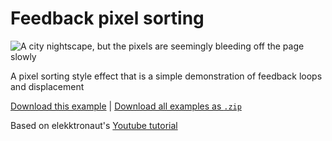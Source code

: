 # Feedback pixel sorting

![A city nightscape, but the pixels are seemingly bleeding off the page slowly](feedback-pixel-sorting.gif)

A pixel sorting style effect that is a simple demonstration of feedback loops and displacement

[Download this example](https://github.com/XRRCA/CreativeCoding/raw/main/touchdesigner/feedback-pixel-sorting/feedback-pixel-sorting.toe) | [Download all examples as `.zip`](https://github.com/XRRCA/CreativeCoding/archive/refs/heads/main.zip)

Based on elekktronaut's [Youtube tutorial](https://www.youtube.com/watch?v=xasLIEw23zY)
